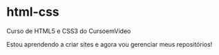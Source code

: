 # html-css
 Curso de HTML5 e CSS3 do CursoemVideo

Estou aprendendo a criar sites e agora vou gerenciar meus repositórios!

<a href="https://rrafaelsantos.github.io/html-css/exercicios/ex001/index.html">